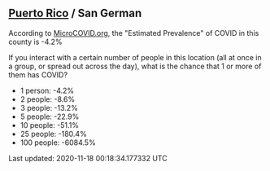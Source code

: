 
## [Puerto Rico](/united-states/puerto-rico) / San German

According to [MicroCOVID.org](http://microcovid.org),
the "Estimated Prevalence" of COVID in this county is -4.2%

If you interact with a certain number of people in this location
(all at once in a group, or spread out across the day), what is the chance that
1 or more of them has COVID?

- 1 person: -4.2%
- 2 people: -8.6%
- 3 people: -13.2%
- 5 people: -22.9%
- 10 people: -51.1%
- 25 people: -180.4%
- 100 people: -6084.5%

Last updated: 2020-11-18 00:18:34.177332 UTC
